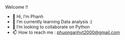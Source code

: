 Welcome !!
- 👋 Hi, I’m Phanh
- 🌱 I’m currently learning Data analysis :)
- 💞️ I’m looking to collaborate on Python
- 📫 How to reach me : phuonganhvt2000@gmail.com

<!---
phuonganh2611/phuonganh2611 is a ✨ special ✨ repository because its `README.md` (this file) appears on your GitHub profile.
You can click the Preview link to take a look at your changes.
--->
